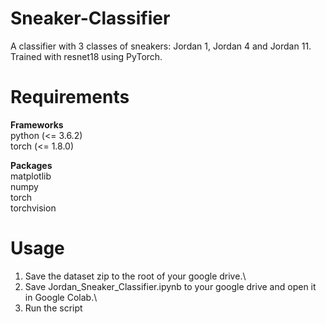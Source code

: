 # Sneaker-Classifier

A classifier with 3 classes of sneakers: Jordan 1, Jordan 4 and Jordan 11. Trained with resnet18 using PyTorch.

# Requirements

**Frameworks**\
python (<= 3.6.2)\
torch (<= 1.8.0)

**Packages**\
matplotlib\
numpy\
torch\
torchvision

# Usage
1. Save the dataset zip to the root of your google drive.\
2. Save Jordan_Sneaker_Classifier.ipynb to your google drive and open it in Google Colab.\
3. Run the script
